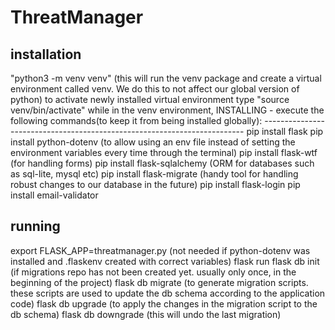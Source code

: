 # ThreatManager


## installation
"python3 -m venv venv" (this will run the venv package and create a virtual environment called venv. We do this to not affect our global version of python)
to activate newly installed virtual environment type "source venv/bin/activate"
while in the venv environment, 
    INSTALLING - execute the following commands(to keep it from being installed globally):
    -------------------------------------------------------------------------
    pip install flask
    pip install python-dotenv (to allow using an env file instead of setting the environment variables every time through the terminal)
    pip install flask-wtf (for handling forms)
    pip install flask-sqlalchemy (ORM for databases such as sql-lite, mysql etc)
    pip install flask-migrate (handy tool for handling robust changes to our database in the future)
    pip install flask-login
    pip install email-validator

## running
export FLASK_APP=threatmanager.py (not needed if python-dotenv was installed and .flaskenv created with correct variables)
flask run
flask db init (if migrations repo has not been created yet. usually only once, in the beginning of the project)
flask db migrate (to generate migration scripts. these scripts are used to update the db schema according to the application code)
flask db upgrade (to apply the changes in the migration script to the db schema)
flask db downgrade (this will undo the last migration)
